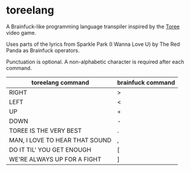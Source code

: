 # toreelang

A Brainfuck-like programming language transpiler inspired by the [Toree](https://store.steampowered.com/app/1554840/Toree_3D) video game.

Uses parts of the lyrics from Sparkle Park (I Wanna Love U) by The Red Panda as Brainfuck operators.

Punctuation is optional.
A non-alphabetic character is required after each command.

| toreelang command              | brainfuck command |
|--------------------------------|-------------------|
| RIGHT                          | >                 |
| LEFT                           | <                 |
| UP                             | +                 |
| DOWN                           | -                 |
| TOREE IS THE VERY BEST         | .                 |
| MAN, I LOVE TO HEAR THAT SOUND | ,                 |
| DO IT TIL' YOU GET ENOUGH      | [                 |
| WE'RE ALWAYS UP FOR A FIGHT    | ]                 |
